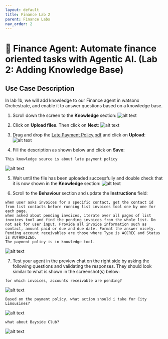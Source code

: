```yaml
---
layout: default
title: Finance Lab 2
parent: Finance Labs
nav_order: 2
---
```

<!-- ---
layout: page
title: Finance Lab 2
# permalink: /lab2/
nav_order: 3
--- -->
# 🏦 Finance Agent: Automate finance oriented tasks with Agentic AI. (Lab 2: Adding Knowledge Base)

## Use Case Description

In lab 1b, we will add knowledge to our Finance agent in watsonx Orchestrate, and enable it to answer questions based on a knowledge base.

1. Scroll down the screen to the **Knowledge** section:
   ![alt text](../../imgs/imgs_b/Finance_b_step_1.png)

2. Click on **Upload files**. Then click on **Next**:
   ![alt text](../../imgs/imgs_b/Finance_b_step_2.png)

3. Drag and drop the <a href="../pdfs/Late%20Payment%20Policy.pdf" target="_blank" rel="noopener">Late Payment Policy.pdf</a> and click on **Upload**:
   ![alt text](../../imgs/imgs_b/Finance_b_step_3.png)

4. Fill the description as shown below and click on **Save**:
```
This knowledge source is about late payment policy
```
   ![alt text](../../imgs/imgs_b/Finance_b_step_4.png)

5. Wait until the file has been uploaded successfully and double check that it is now shown in the **Knowledge** section:
   ![alt text](../../imgs/imgs_b/Finance_b_step_5.png)

6. Scroll to the **Behaviour** section and update the **Instructions** field:
```
when user asks invoices for a specific contact, get the contact id from list contacts before running list invoices tool one by one for each page.
when asked about pending invoices, iterate over all pages of list invoices tool and find the pending invoices from the whole list. Do not ask for user input. Provide all invoice information such as contact, amount paid or due and due date. Format the answer nicely.
Pending account receivables are those where Type is ACCREC and Status is AUTHORIZED.
The payment policy is in knowledge tool.
```
   ![alt text](../../imgs/imgs_b/Finance_b_step_6.png)

7. Test your agent in the preview chat on the right side by asking the following questions and validating the responses. They should look similar to what is shown in the screenshot(s) below:
```
for which invoices, accounts receivable are pending?
```
![alt text](../../imgs/imgs_b/Finance_b_test_1.png)

```
Based on the payment policy, what action should i take for City Limousines?
```
![alt text](../../imgs/imgs_b/Finance_b_test_2.png)

```
what about Bayside Club?
```
![alt text](../../imgs/imgs_b/Finance_b_test_3.png)